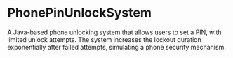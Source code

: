 # PhonePinUnlockSystem
A Java-based phone unlocking system that allows users to set a PIN, with limited unlock attempts. The system increases the lockout duration exponentially after failed attempts, simulating a phone security mechanism.
